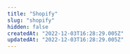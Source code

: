 ```yaml
---
title: "Shopify"
slug: "shopify"
hidden: false
createdAt: "2022-12-03T16:28:29.005Z"
updatedAt: "2022-12-03T16:28:29.005Z"
---
```

